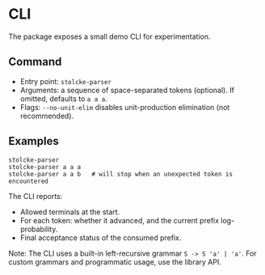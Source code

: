 # CLI

The package exposes a small demo CLI for experimentation.

## Command

- Entry point: `stolcke-parser`
- Arguments: a sequence of space-separated tokens (optional). If omitted, defaults to `a a a`.
- Flags: `--no-unit-elim` disables unit-production elimination (not recommended).

## Examples

```
stolcke-parser
stolcke-parser a a a
stolcke-parser a a b   # will stop when an unexpected token is encountered
```

The CLI reports:
- Allowed terminals at the start.
- For each token: whether it advanced, and the current prefix log-probability.
- Final acceptance status of the consumed prefix.

Note: The CLI uses a built-in left-recursive grammar `S -> S 'a' | 'a'`. For custom grammars and programmatic usage, use the library API.
